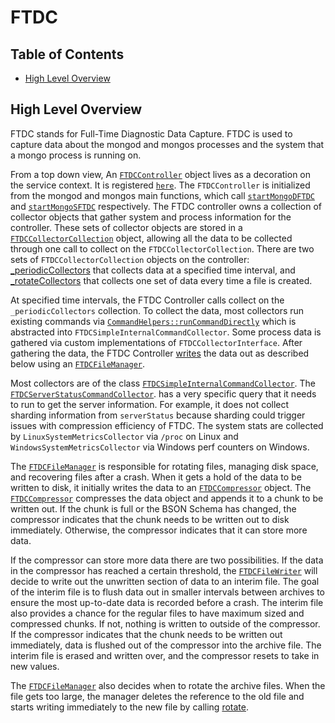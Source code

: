 # FTDC

## Table of Contents

-   [High Level Overview](#high-level-overview)

## High Level Overview

FTDC stands for Full-Time Diagnostic Data Capture. FTDC is used to capture data about the mongod and
mongos processes and the system that a mongo process is running on.

From a top down view, An
[`FTDCController`](https://github.com/mongodb/mongo/blob/r4.4.0/src/mongo/db/ftdc/controller.h)
object lives as a decoration on the service context. It is registered
[`here`](https://github.com/mongodb/mongo/blob/r4.4.0/src/mongo/db/ftdc/ftdc_server.cpp#L55). The
`FTDCController` is initialized from the mongod and mongos main functions, which call
[`startMongoDFTDC`](https://github.com/mongodb/mongo/blob/r4.4.0/src/mongo/db/ftdc/ftdc_mongod.h)
and
[`startMongoSFTDC`](https://github.com/mongodb/mongo/blob/r4.4.0/src/mongo/db/ftdc/ftdc_mongos.h)
respectively. The FTDC controller owns a collection of collector objects that gather system and
process information for the controller. These sets of collector objects are stored in a
[`FTDCCollectorCollection`](https://github.com/mongodb/mongo/blob/r4.4.0/src/mongo/db/ftdc/collector.h#L77-L116)
object, allowing all the data to be collected through one call to collect on the
`FTDCCollectorCollection`. There are two sets of `FTDCCollectorCollection` objects on the
controller:
[\_periodicCollectors](https://github.com/mongodb/mongo/blob/r4.4.0/src/mongo/db/ftdc/controller.h#L200-L201)
that collects data at a specified time interval, and
[\_rotateCollectors](https://github.com/mongodb/mongo/blob/r4.4.0/src/mongo/db/ftdc/controller.h#L207-L208)
that collects one set of data every time a file is created.

At specified time intervals, the FTDC Controller calls collect on the `_periodicCollectors`
collection. To collect the data, most collectors run existing commands via
[`CommandHelpers::runCommandDirectly`](https://github.com/mongodb/mongo/blob/r4.4.0/src/mongo/db/commands.h#L219-L224)
which is abstracted into `FTDCSimpleInternalCommandCollector`. Some process data is gathered via
custom implementations of `FTDCCollectorInterface`. After gathering the data, the FTDC Controller
[writes](https://github.com/mongodb/mongo/blob/r4.4.0/src/mongo/db/ftdc/controller.cpp#L251-L252)
the data out as described below using an
[`FTDCFileManager`](https://github.com/mongodb/mongo/blob/r4.4.0/src/mongo/db/ftdc/file_manager.h).

Most collectors are of the class
[`FTDCSimpleInternalCommandCollector`](https://github.com/mongodb/mongo/blob/r4.4.0/src/mongo/db/ftdc/ftdc_server.cpp#L173).
The
[`FTDCServerStatusCommandCollector`](https://github.com/mongodb/mongo/blob/r4.4.0/src/mongo/db/ftdc/ftdc_server.cpp#L195).
has a very specific query that it needs to run to get the server information. For example, it does
not collect sharding information from `serverStatus` because sharding could trigger issues with
compression efficiency of FTDC. The system stats are collected by `LinuxSystemMetricsCollector` via
`/proc` on Linux and `WindowsSystemMetricsCollector` via Windows perf counters on Windows.

The
[`FTDCFileManager`](https://github.com/mongodb/mongo/blob/r4.4.0/src/mongo/db/ftdc/file_manager.h)
is responsible for rotating files, managing disk space, and recovering files after a crash. When it
gets a hold of the data to be written to disk, it initially writes the data to an
[`FTDCCompressor`](https://github.com/mongodb/mongo/blob/r4.4.0/src/mongo/db/ftdc/compressor.h)
object. The
[`FTDCCompressor`](https://github.com/mongodb/mongo/blob/r4.4.0/src/mongo/db/ftdc/compressor.h)
compresses the data object and appends it to a chunk to be written out. If the chunk is full or the
BSON Schema has changed, the compressor indicates that the chunk needs to be written out to disk
immediately. Otherwise, the compressor indicates that it can store more data.

If the compressor can store more data there are two possibilities. If the data in the compressor has
reached a certain threshold, the
[`FTDCFileWriter`](https://github.com/mongodb/mongo/blob/r4.4.0/src/mongo/db/ftdc/file_writer.h)
will decide to write out the unwritten section of data to an interim file. The goal of the interim
file is to flush data out in smaller intervals between archives to ensure the most up-to-date data
is recorded before a crash. The interim file also provides a chance for the regular files to have
maximum sized and compressed chunks. If not, nothing is written to outside of the compressor. If the
compressor indicates that the chunk needs to be written out immediately, data is flushed out of the
compressor into the archive file. The interim file is erased and written over, and the compressor
resets to take in new values.

The
[`FTDCFileManager`](https://github.com/mongodb/mongo/blob/r4.4.0/src/mongo/db/ftdc/file_manager.h)
also decides when to rotate the archive files. When the file gets too large, the manager deletes the
reference to the old file and starts writing immediately to the new file by calling
[rotate](https://github.com/mongodb/mongo/blob/r4.4.0/src/mongo/db/ftdc/file_manager.cpp#L304-L324).

